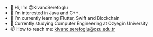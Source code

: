 - 👋 Hi, I’m @KivancSerefoglu
- 👀 I’m interested in Java and C++.
- 🌱 I’m currently learning Flutter, Swift and Blockchain
- 📒 Currently studying Computer Engineering at Ozyegin University
- 📫 How to reach me: kivanc.serefoglu@ozu.edu.tr

